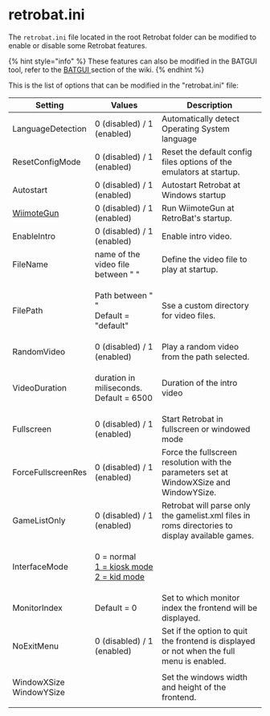 # retrobat.ini

The `retrobat.ini` file located in the root Retrobat folder can be modified to enable or disable some Retrobat features.

{% hint style="info" %}
These features can also be modified in the BATGUI tool, refer to the [BATGUI ](batgui.md)section of the wiki.
{% endhint %}

This is the list of options that can be modified in the "retrobat.ini" file:

| Setting                                                                    | Values                                                                                  | Description                                                                                     |
| -------------------------------------------------------------------------- | --------------------------------------------------------------------------------------- | ----------------------------------------------------------------------------------------------- |
| LanguageDetection                                                          | 0 (disabled) / 1 (enabled)                                                              | Automatically detect Operating System language                                                  |
| ResetConfigMode                                                            | 0 (disabled) / 1 (enabled)                                                              | Reset the default config files options of the emulators at startup.                             |
| Autostart                                                                  | 0 (disabled) / 1 (enabled)                                                              | Autostart Retrobat at Windows startup                                                           |
| [WiimoteGun](../controllers/supported-controllers/lightguns/wiimotegun.md) | 0 (disabled) / 1 (enabled)                                                              | Run WiimoteGun at RetroBat's startup.                                                           |
| EnableIntro                                                                | 0 (disabled) / 1 (enabled)                                                              | Enable intro video.                                                                             |
| FileName                                                                   | name of the video file between " "                                                      | Define the video file to play at startup.                                                       |
| FilePath                                                                   | <p>Path between " " <br>Default = "default"</p>                                         | Sse a custom directory for video files.                                                         |
| RandomVideo                                                                | 0 (disabled) / 1 (enabled)                                                              | Play a random video from the path selected.                                                     |
| VideoDuration                                                              | <p>duration in miliseconds.<br>Default = 6500</p>                                       | Duration of the intro video                                                                     |
| Fullscreen                                                                 | 0 (disabled) / 1 (enabled)                                                              | Start Retrobat in fullscreen or windowed mode                                                   |
| ForceFullscreenRes                                                         | 0 (disabled) / 1 (enabled)                                                              | Force the fullscreen resolution with the parameters set at WindowXSize and WindowYSize.         |
| GameListOnly                                                               | 0 (disabled) / 1 (enabled)                                                              | Retrobat will parse only the gamelist.xml files in roms directories to display available games. |
| InterfaceMode                                                              | <p>0 = normal<br><a href="kiosk-and-kid-mode.md">1 = kiosk mode<br>2 = kid mode</a></p> |                                                                                                 |
| MonitorIndex                                                               | Default = 0                                                                             | Set to which monitor index the frontend will be displayed.                                      |
| NoExitMenu                                                                 | 0 (disabled) / 1 (enabled)                                                              | Set if the option to quit the frontend is displayed or not when the full menu is enabled.       |
| <p>WindowXSize<br>WindowYSize</p>                                          |                                                                                         | Set the windows width and height of the frontend.                                               |
